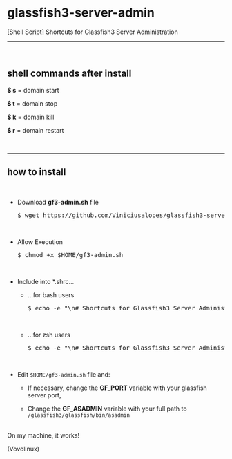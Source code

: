 # glassfish3-server-admin
[Shell Script] Shortcuts for Glassfish3 Server Administration

---
<br>

## shell commands after install

__$ s__ = domain start

__$ t__ = domain stop

__$ k__ = domain kill

__$ r__ = domain restart

<br>

---

## how to install

<br>

- Download __gf3-admin.sh__ file

  <pre>$ wget https://github.com/Viniciusalopes/glassfish3-server-admin -O $HOME/gf3-admin.sh</pre>

<br>

- Allow Execution

  <pre>$ chmod +x $HOME/gf3-admin.sh</pre>

<br>

- Include into *.shrc...

  - ...for bash users

    <pre>$ echo -e "\n# Shortcuts for Glassfish3 Server Administration - By Vovolinux $(date "+%Y-%m-%d - %H:%M:%S")\nsource $HOME/gf3-admin.sh\n\n" >> $HOME/.bashrc</pre>

    <br>

  - ...for zsh users

    <pre>$ echo -e "\n# Shortcuts for Glassfish3 Server Administration - By Vovolinux $(date "+%Y-%m-%d - %H:%M:%S")\nsource $HOME/gf3-admin.sh\n\n" >> $HOME/.zshrc</pre>

<br>

- Edit ```$HOME/gf3-admin.sh``` file and:

  - If necessary, change the __GF_PORT__ variable with your glassfish server port,

  - Change the __GF_ASADMIN__ variable with your full path to ```/glassfish3/glassfish/bin/asadmin```

<br>
On my machine, it works!

(Vovolinux)